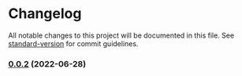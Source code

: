 # Changelog

All notable changes to this project will be documented in this file. See [standard-version](https://github.com/conventional-changelog/standard-version) for commit guidelines.

### [0.0.2](https://github.com/keptn-sandbox/keptn-gitea-provisioner-service/compare/0.0.1...0.0.2) (2022-06-28)
